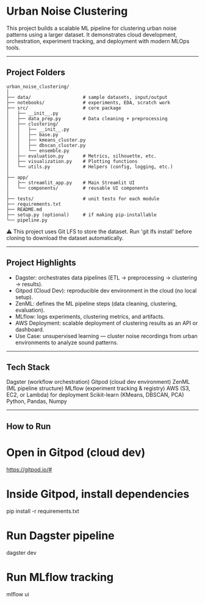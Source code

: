 # Urban Noise Clustering

This project builds a scalable ML pipeline for clustering urban noise patterns using a larger dataset. It demonstrates cloud development, orchestration, experiment tracking, and deployment with modern MLOps tools.

---

## Project Folders

    urban_noise_clustering/
    │
    ├── data/                   # sample datasets, input/output
    ├── notebooks/              # experiments, EDA, scratch work
    ├── src/                    # core package
    │   ├── __init__.py
    │   ├── data_prep.py        # Data cleaning + preprocessing
    │   ├── clustering/
    │   │   ├── __init__.py
    │   │   ├── base.py
    │   │   ├── kmeans_cluster.py
    │   │   ├── dbscan_cluster.py
    │   │   └── ensemble.py
    │   ├── evaluation.py       # Metrics, silhouette, etc.
    │   ├── visualization.py    # Plotting functions
    │   └── utils.py            # Helpers (config, logging, etc.)
    │
    ├── app/                    
    │   ├── streamlit_app.py    # Main Streamlit UI
    │   └── components/         # reusable UI components
    │
    ├── tests/                  # unit tests for each module
    ├── requirements.txt
    ├── README.md
    ├── setup.py (optional)     # if making pip-installable
    └── pipeline.py 


⚠️ This project uses Git LFS to store the dataset.
Run 'git lfs install' before cloning to download the dataset automatically.

---

## Project Highlights

- Dagster: orchestrates data pipelines (ETL → preprocessing → clustering → results).
- Gitpod (Cloud Dev): reproducible dev environment in the cloud (no local setup).
- ZenML: defines the ML pipeline steps (data cleaning, clustering, evaluation).
- MLflow: logs experiments, clustering metrics, and artifacts.
- AWS Deployment: scalable deployment of clustering results as an API or dashboard.
- Use Case: unsupervised learning — cluster noise recordings from urban environments to analyze sound patterns.

---

## Tech Stack

Dagster (workflow orchestration)
Gitpod (cloud dev environment)
ZenML (ML pipeline structure)
MLflow (experiment tracking & registry)
AWS (S3, EC2, or Lambda) for deployment
Scikit-learn (KMeans, DBSCAN, PCA)
Python, Pandas, Numpy

---

## How to Run

# Open in Gitpod (cloud dev)
https://gitpod.io/#<repo-url>

# Inside Gitpod, install dependencies
pip install -r requirements.txt

# Run Dagster pipeline
dagster dev

# Run MLflow tracking
mlflow ui
